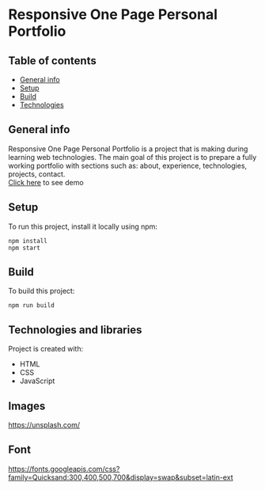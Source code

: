 # Responsive One Page Personal Portfolio

## Table of contents

- [General info](#general-info)
- [Setup](#setup)
- [Build](#build)
- [Technologies](#technologies)

## General info

Responsive One Page Personal Portfolio is a project that is making during learning web technologies.
The main goal of this project is to prepare a fully working portfolio with sections such as: about, experience, technologies, projects, contact. <br>
[Click here](https://karol-wolski.github.io/portfolio-one-page/) to see demo

## Setup

To run this project, install it locally using npm:

```
npm install
npm start
```

## Build

To build this project:

```
npm run build
```

## Technologies and libraries

Project is created with:

- HTML
- CSS
- JavaScript

## Images

https://unsplash.com/

## Font

https://fonts.googleapis.com/css?family=Quicksand:300,400,500,700&display=swap&subset=latin-ext
